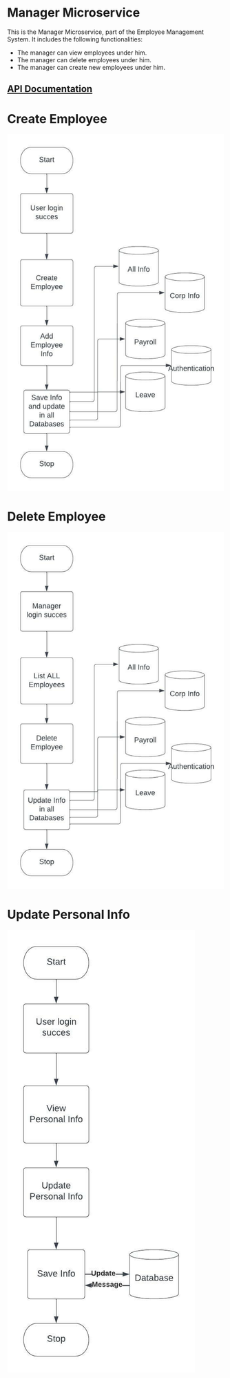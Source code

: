 # Manager Microservice

This is the Manager Microservice, part of the Employee Management System.
It includes the following functionalities:
  <ul>
    <li>The manager can view employees under him.</li>
    <li>The manager can delete employees under him.</li>
    <li>The manager can create new employees under him.</li>
  </ul>
  
  
  <h2> <a href="https://documenter.getpostman.com/view/10075006/UzQyq3kF"> API Documentation </a> </h2>
  
  # Create Employee
  <img src="https://github.com/sat5297/managerMicroservice/blob/master/createEmployeeActivity.jpeg" alt="Create Employee"/>
  
  # Delete Employee
  <img src="https://github.com/sat5297/managerMicroservice/blob/master/DeleteEmployeeActivity.jpeg" alt="Delete Employee"/>
  
  # Update Personal Info
  <img src="https://github.com/sat5297/managerMicroservice/blob/master/UpdatePersonalInfo.jpeg" alt="Update Personal Info"/>
